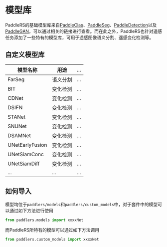 # 模型库

PaddleRS的基础模型库来自[PaddleClas](https://github.com/PaddlePaddle/PaddleClas/blob/release/2.3/docs/zh_CN/algorithm_introduction/ImageNet_models.md)、[PaddleSeg](https://github.com/PaddlePaddle/PaddleSeg/blob/release/2.4/docs/model_zoo_overview_cn.md)、[PaddleDetection](https://github.com/PaddlePaddle/PaddleDetection/blob/release/2.3/README_cn.md#模型库)以及[PaddleGAN](https://github.com/PaddlePaddle/PaddleGAN/blob/develop/README_cn.md#模型库)，可以通过相关的链接进行查看。而在此之外，PaddleRS也针对遥感任务添加了一些特有的模型库，可用于遥感图像语义分割、遥感变化检测等。

## 自定义模型库

| 模型名称        | 用途     | ...  |
| --------------- | -------- | ---- |
| FarSeg          | 语义分割 | ...  |
| BIT             | 变化检测 | ...  |
| CDNet           | 变化检测 | ...  |
| DSIFN           | 变化检测 | ...  |
| STANet          | 变化检测 | ...  |
| SNUNet          | 变化检测 | ...  |
| DSAMNet         | 变化检测 | ...  |
| UNetEarlyFusion | 变化检测 | ...  |
| UNetSiamConc    | 变化检测 | ...  |
| UNetSiamDiff    | 变化检测 | ...  |
| ...             | ...      | ...  |

## 如何导入

模型均位于`paddlers/models`和`paddlers/custom_models`中，对于套件中的模型可以通过如下方法进行使用

```python
from paddlers.models import xxxxNet
```

而PaddleRS所特有的模型可以通过如下方法调用

```python
from paddlers.custom_models import xxxxNet
```
